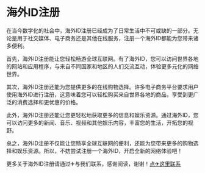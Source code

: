 # 海外ID注册

在当今数字化的社会中，海外ID注册已经成为了日常生活中不可或缺的一部分。无论是用于社交媒体、电子商务还是其他在线服务，注册一个海外ID都能为您带来诸多便利。

首先，海外ID注册能让您轻松畅游全球互联网。有了海外ID，您可以访问世界各地的网站和应用程序，与来自不同国家和地区的人们交流互动，体验更多元化的网络世界。

其次，海外ID注册还能为您提供更多的在线购物选择。许多电子商务平台要求用户使用海外ID进行注册，这意味着您可以轻松购买来自世界各地的商品，享受到更广泛的消费选择和更优惠的价格。

此外，海外ID注册还能让您更轻松地获取更多的信息和娱乐资源。通过海外ID，您可以访问更多的新闻、音乐、视频和其他娱乐内容，丰富您的生活，开拓您的视野。

总之，海外ID注册不仅能让您畅享全球互联网的便利，还能为您带来更多的购物选择和娱乐资源。所以，不妨尝试注册一个海外ID，开启全新的网络体验吧！

更多关于海外ID注册请通过✈与我们联系，感谢阅读，谢谢！[点✈这里联系](https://sms.k02.cc)